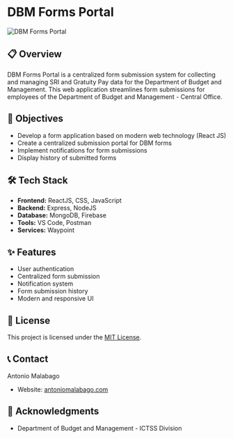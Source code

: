 # DBM Forms Portal

![DBM Forms Portal]([https://your-image-hosting-service.com/dbm-logo.png](https://res.cloudinary.com/de86eimvq/image/upload/v1727172791/portfolio/Projects/dbmForms/images/dbm_1.png))

## 📋 Overview

DBM Forms Portal is a centralized form submission system for collecting and managing SRI and Gratuity Pay data for the Department of Budget and Management. This web application streamlines form submissions for employees of the Department of Budget and Management - Central Office.

## 🎯 Objectives

- Develop a form application based on modern web technology (React JS)
- Create a centralized submission portal for DBM forms
- Implement notifications for form submissions
- Display history of submitted forms

## 🛠️ Tech Stack

- **Frontend:** ReactJS, CSS, JavaScript
- **Backend:** Express, NodeJS
- **Database:** MongoDB, Firebase
- **Tools:** VS Code, Postman
- **Services:** Waypoint

## ✨ Features

- User authentication
- Centralized form submission
- Notification system
- Form submission history
- Modern and responsive UI

## 📄 License

This project is licensed under the [MIT License](LICENSE).

## 📞 Contact

Antonio Malabago
- Website: [antoniomalabago.com](https://antoniomalabago.com)

## 🙏 Acknowledgments

- Department of Budget and Management - ICTSS Division
